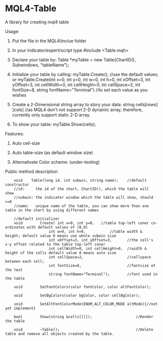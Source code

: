 # MQL4-Table
A library for creating mql4 table

Usage:

1. Put the file in the MQL4\Inclue folder

2. In your indicator/expert/script type #include <Table.mqh>

3. Declare your table by: Table *myTable = new Table(ChartID(), Subwindows, "tableName");

4. Initialize your table by calling: 
    myTable.Create();  //use the default values; or
    myTable.Create(int x=0, int y=0, int w=0, int h=0, int xOffset=3, int yOffset=3, int cellWidth=0, int cellHeight=0, int cellSpace=2, int fontSize=8, string fontName="Terminal") //to set each value as you wishes

5. Create a 2-Dimensional string array to story your data: string cells[rows][cols] //as MQL4 don't not support 2-D dynamic array, therefore, currently only support static 2-D array.

6. To show your table: myTable.Show(cells);

Features:

1.  Auto cell-size

2.  Auto table-size (as default window size)

3.  Alternativate Color scheme: (under-testing)

Public method description
		
		void	Table(long id, int subwin, string name);  	//default constructor  
		//id:     the id of the chart, ChartID(), which the table will show
		//subwin: the indicator window which the table will show, should >=0
		//name:   unique name of the table, you can show more than one table in the chart by using different names
		
		//default initializer
		void 		Create( int x=0, int y=0,   //table top-left coner co-ordinates with default values of (0,0)
		                int w=0, int h=0,           //table width & height; default value 0 means use whole subwin size
		                int xOffset=3, int yOffset=3,       //the cell's x-y offset related to the table top-left coner
		                int cellWidth=0, int cellHeight=0,  //width & height of the cells default value 0 means auto size
		                int cellSpace=2,                    //cellspace between each cell;
		                int fontSize=8,                     //fontsize of the text
		                string fontName="Terminal");        //font used in the table
		                
		void 		SetFontColors(color fontColor, color altFontColor);
		
		void 		SetBgColors(color bgColor, color cellBgColor);
		
		void 		SetAltFontColorMode(ENUM_ALT_COLOR_MODE altMode){//not yet implement}
		
		bool 		Show(string &cells[][]);                    //Render the table
		
		void		~Table();                                   //Delete table and remove all objects created by the table.

